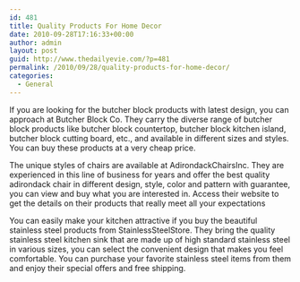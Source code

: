 ```yaml
---
id: 481
title: Quality Products For Home Decor
date: 2010-09-28T17:16:33+00:00
author: admin
layout: post
guid: http://www.thedailyevie.com/?p=481
permalink: /2010/09/28/quality-products-for-home-decor/
categories:
  - General
---
```

If you are looking for the butcher block products with latest design, you can approach at Butcher Block Co. They carry the diverse range of butcher block products like butcher block countertop, butcher block kitchen island, butcher block cutting board, etc., and available in different sizes and styles. You can buy these products at a very cheap price.

The unique styles of chairs are available at AdirondackChairsInc. They are experienced in this line of business for years and offer the best quality adirondack chair in different design, style, color and pattern with guarantee, you can view and buy what you are interested in. Access their website to get the details on their products that really meet all your expectations

You can easily make your kitchen attractive if you buy the beautiful stainless steel products from StainlessSteelStore. They bring the quality stainless steel kitchen sink that are made up of high standard stainless steel in various sizes, you can select the convenient design that makes you feel comfortable. You can purchase your favorite stainless steel items from them and enjoy their special offers and free shipping.
